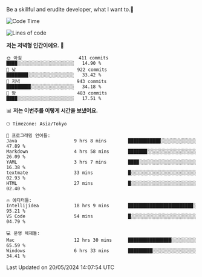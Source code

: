 Be a skillful and erudite developer, what I want to.👶

<!--START_SECTION:waka-->
![Code Time](http://img.shields.io/badge/Code%20Time-815%20hrs%2048%20mins-blue)

![Lines of code](https://img.shields.io/badge/%EC%A0%80%EB%8A%94%20%EC%97%AC%ED%83%9C%EA%B9%8C%EC%A7%80%20-2.1%20million%20%EC%A4%84%EC%9D%98%20%EC%BD%94%EB%93%9C%EB%A5%BC%20%EC%9E%91%EC%84%B1%ED%96%88%EC%96%B4%EC%9A%94.-blue)

**저는 저녁형 인간이에요. 🦉** 

```text
🌞 아침                     411 commits         ████░░░░░░░░░░░░░░░░░░░░░   14.90 % 
🌆 낮　                     922 commits         ████████░░░░░░░░░░░░░░░░░   33.42 % 
🌃 저녁                     943 commits         █████████░░░░░░░░░░░░░░░░   34.18 % 
🌙 밤　                     483 commits         ████░░░░░░░░░░░░░░░░░░░░░   17.51 % 
```


📊 **저는 이번주를 이렇게 시간을 보냈어요.** 

```text
🕑︎ Timezone: Asia/Tokyo

💬 프로그래밍 언어들: 
Java                     9 hrs 8 mins        ████████████░░░░░░░░░░░░░   47.89 % 
Markdown                 4 hrs 58 mins       ███████░░░░░░░░░░░░░░░░░░   26.09 % 
YAML                     3 hrs 7 mins        ████░░░░░░░░░░░░░░░░░░░░░   16.38 % 
textmate                 33 mins             █░░░░░░░░░░░░░░░░░░░░░░░░   02.93 % 
HTML                     27 mins             █░░░░░░░░░░░░░░░░░░░░░░░░   02.40 % 

🔥 에디터들: 
Intellijidea             18 hrs 9 mins       ████████████████████████░   95.21 % 
VS Code                  54 mins             █░░░░░░░░░░░░░░░░░░░░░░░░   04.79 % 

💻 운영 체제들: 
Mac                      12 hrs 30 mins      ████████████████░░░░░░░░░   65.59 % 
Windows                  6 hrs 33 mins       █████████░░░░░░░░░░░░░░░░   34.41 % 
```


 Last Updated on 20/05/2024 14:07:54 UTC
<!--END_SECTION:waka-->
